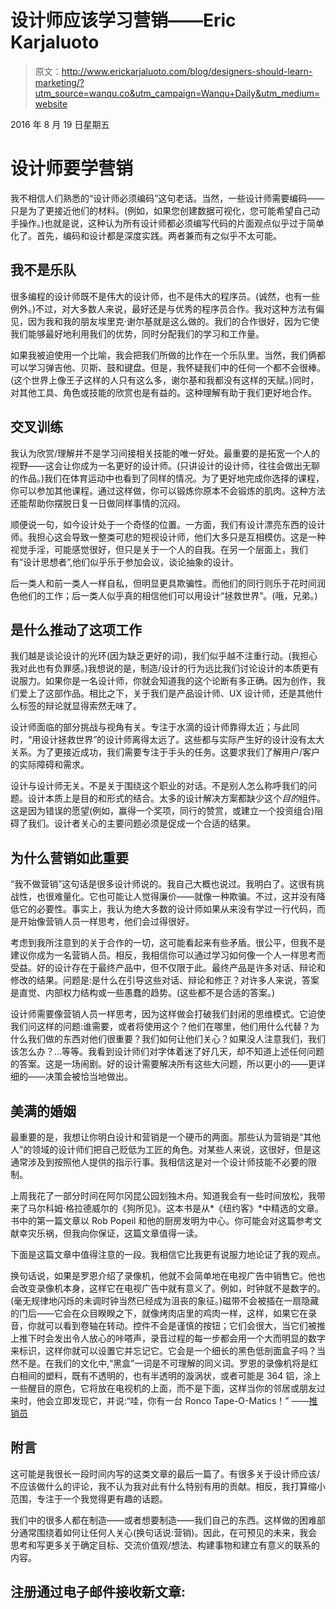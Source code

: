 # 设计师应该学习营销——Eric Karjaluoto

> 原文：<http://www.erickarjaluoto.com/blog/designers-should-learn-marketing/?utm_source=wanqu.co&utm_campaign=Wanqu+Daily&utm_medium=website>

2016 年 8 月 19 日星期五

# 设计师要学营销

我不相信人们熟悉的“设计师必须编码”这句老话。当然，一些设计师需要编码——只是为了更接近他们的材料。(例如，如果您创建数据可视化，您可能希望自己动手操作。)也就是说，这种认为所有设计师都必须编写代码的片面观点似乎过于简单化了。首先，编码和设计都是深度实践。两者兼而有之似乎不太可能。

## 我不是乐队

很多编程的设计师既不是伟大的设计师，也不是伟大的程序员。(诚然，也有一些例外。)不过，对大多数人来说，最好还是与优秀的程序员合作。我对这种方法有偏见，因为我和我的朋友埃里克·谢尔基就是这么做的。我们的合作很好，因为它使我们能够最好地利用我们的优势，同时分配我们的学习和工作量。

如果我被迫使用一个比喻，我会把我们所做的比作在一个乐队里。当然，我们俩都可以学习弹吉他、贝斯、鼓和键盘。但是，我怀疑我们中的任何一个都不会很棒。(这个世界上像王子这样的人只有这么多，谢尔基和我都没有这样的天赋。)同时，对其他工具、角色或技能的欣赏也是有益的。这种理解有助于我们更好地合作。

## 交叉训练

我认为欣赏/理解并不是学习间接相关技能的唯一好处。最重要的是拓宽一个人的视野——这会让你成为一名更好的设计师。(只讲设计的设计师，往往会做出无聊的作品。)我们在体育运动中也看到了同样的情况。为了更好地完成你选择的课程，你可以参加其他课程。通过这样做，你可以锻炼你原本不会锻炼的肌肉。这种方法还能帮助你摆脱日复一日做同样事情的沉闷。

顺便说一句，如今设计处于一个奇怪的位置。一方面，我们有设计漂亮东西的设计师。我担心这会导致一整类可悲的短视设计师，他们大多只是互相模仿。这是一种视觉手淫，可能感觉很好，但只是关于一个人的自我。在另一个层面上，我们有“设计思想者”,他们似乎乐于参加会议，谈论抽象的设计。

后一类人和前一类人一样自私，但明显更具欺骗性。而他们的同行则乐于花时间润色他们的工作；后一类人似乎真的相信他们可以用设计“拯救世界”。(哦，兄弟。)

## 是什么推动了这项工作

我们越是谈论设计的光环(因为缺乏更好的词)，我们似乎越不注重行动。(我担心我对此也有负罪感。)我想说的是，制造/设计的行为远比我们讨论设计的本质更有说服力。如果你是一名设计师，你就会知道我的这个论断有多正确。因为创作，我们爱上了这部作品。相比之下，关于我们是产品设计师、UX 设计师，还是其他什么标签的辩论就显得索然无味了。

设计师面临的部分挑战与视角有关。专注于水滴的设计师靠得太近；与此同时，“用设计拯救世界”的设计师离得太远了。这些都与实际产生好的设计没有太大关系。为了更接近成功，我们需要专注于手头的任务。这要求我们了解用户/客户的实际障碍和需求。

设计与设计师无关。不是关于围绕这个职业的对话。不是别人怎么称呼我们的问题。设计本质上是目的和形式的结合。太多的设计解决方案都缺少这个*目的*组件。这是因为错误的愿望(例如，赢得一个奖项，同行的赞赏，或建立一个投资组合)阻碍了我们。设计者关心的主要问题必须是促成一个合适的结果。

## 为什么营销如此重要

“我不做营销”这句话是很多设计师说的。我自己大概也说过。我明白了。这很有挑战性，也很难量化。它也可能让人觉得廉价——就像一种欺骗。不过，这并没有降低它的必要性。事实上，我认为绝大多数的设计师如果从来没有学过一行代码，而是开始像营销人员一样思考，他们会过得很好。

考虑到我所注意到的关于合作的一切，这可能看起来有些矛盾。很公平，但我不是建议你成为一名营销人员。相反，我相信你可以通过学习如何像一个人一样思考而受益。好的设计存在于最终产品中，但不仅限于此。最终产品是许多对话、辩论和修改的结果。问题是:是什么在引导这些对话、辩论和修正？对许多人来说，答案是直觉、内部权力结构或一些愚蠢的趋势。(这些都不是合适的答案。)

设计师需要像营销人员一样思考，因为这样做会打破我们封闭的思维模式。它迫使我们问这样的问题:谁需要，或者将使用这个？他们在哪里，他们用什么代替？为什么我们做的东西对他们很重要？我们如何让他们关心？如果没人注意我们，我们该怎么办？…等等。我看到设计师们对字体着迷了好几天，却不知道上述任何问题的答案。这是一场闹剧。好的设计需要解决所有这些大问题，所以更小的——更详细的——决策会被恰当地做出。

## 美满的婚姻

最重要的是，我想让你明白设计和营销是一个硬币的两面。那些认为营销是“其他人”的领域的设计师们把自己贬低为工匠的角色。对某些人来说，这很好，但是这通常涉及到按照他人提供的指示行事。我相信这是对一个设计师技能不必要的限制。

上周我花了一部分时间在阿尔冈昆公园划独木舟。知道我会有一些时间放松，我带来了马尔科姆·格拉德威尔的《狗所见》。这本书是从*《纽约客》*中精选的文章。书中的第一篇文章以 Rob Popeil 和他的厨房发明为中心。你可能会对这篇参考文献幸灾乐祸，但我向你保证，这篇文章值得一读。

下面是这篇文章中值得注意的一段。我相信它比我更有说服力地论证了我的观点。

换句话说，如果是罗恩介绍了录像机，他就不会简单地在电视广告中销售它。他也会改变录像机本身，这样它在电视广告中就有意义了。例如，时钟就不是数字的。(毫无规律地闪烁的未调时钟当然已经成为沮丧的象征。)磁带不会被插在一扇隐藏的门后——它会在众目睽睽之下，就像烤肉店里的鸡肉一样，这样，如果它在录音，你就可以看到卷轴在转动。控件不会是谨慎的按钮；它们会很大，当它们被推上推下时会发出令人放心的咔嗒声，录音过程的每一步都会用一个大而明显的数字来标识，这样你就可以设置它并忘记它。它会是一个细长的黑色低剖面盒子吗？当然不是。在我们的文化中,“黑盒”一词是不可理解的同义词。罗恩的录像机将是红白相间的塑料，既有不透明的，也有半透明的漩涡状，或者可能是 364 铝，涂上一些醒目的原色，它将放在电视机的上面，而不是下面，这样当你的邻居或朋友过来时，他会立即发现它，并说:“哇，你有一台 Ronco Tape-O-Matics！”
——[推销员](http://gladwell.com/the-pitchman/)

## 附言

这可能是我很长一段时间内写的这类文章的最后一篇了。有很多关于设计师应该/不应该做什么的评论，我不认为我对此有什么特别有用的贡献。相反，我打算缩小范围，专注于一个我觉得更有趣的话题。

我们中的很多人都在制造——或者想要制造——我们自己的东西。这样做的困难部分通常围绕着如何让任何人关心(换句话说:营销)。因此，在可预见的未来，我会思考和写更多关于确定目标、交流价值观/想法、构建事物和建立有意义的联系的内容。

## 注册通过电子邮件接收新文章: